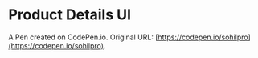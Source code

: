 # Product Details UI

A Pen created on CodePen.io. Original URL: [https://codepen.io/sohilpro](https://codepen.io/sohilpro).

